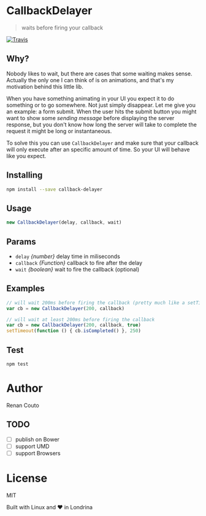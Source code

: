 # CallbackDelayer
> waits before firing your callback

[![Travis](https://img.shields.io/travis/renancouto/callback-delayer.svg?style=flat-square)](https://travis-ci.org/renancouto/callback-delayer)

## Why?
Nobody likes to wait, but there are cases that some waiting makes sense. Actually the only one I can think of is on animations, and that's my motivation behind this little lib.

When you have something animating in your UI you expect it to do something or to go somewhere. Not just simply disappear. Let me give you an example: a form submit. When the user hits the submit button you might want to show some *sending message* before displaying the server response, but you don't know how long the server will take to complete the request it might be long or instantaneous.

To solve this you can use `CallbackDelayer` and make sure that your callback will only execute after an specific amount of time. So your UI will behave like you expect.

## Installing
```bash
npm install --save callback-delayer
```

## Usage
```js
new CallbackDelayer(delay, callback, wait)
```

## Params
* `delay` *{number}* delay time in miliseconds
* `callback` *{Function}* callback to fire after the delay
* `wait` *{boolean}* wait to fire the callback (optional)

## Examples

```js
// will wait 200ms before firing the callback (pretty much like a setTimeout)
var cb = new CallbackDelayer(200, callback)

// will wait at least 200ms before firing the callback
var cb = new CallbackDelayer(200, callback, true)
setTimeout(function () { cb.isCompleted() }, 250)
```

## Test
`npm test`

# Author
Renan Couto

## TODO
- [ ] publish on Bower
- [ ] support UMD
- [ ] support Browsers

# License
MIT

Built with Linux and ♥ in Londrina
